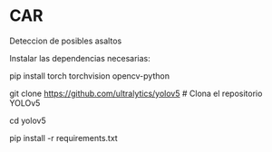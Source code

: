 # CAR
Deteccion de posibles asaltos

Instalar las dependencias necesarias:


pip install torch torchvision opencv-python

git clone https://github.com/ultralytics/yolov5  # Clona el repositorio YOLOv5

cd yolov5


pip install -r requirements.txt

